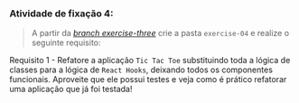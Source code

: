 
###  Atividade de fixação 4:
> A partir da _[branch exercise-three](https://github.com/tryber/exercise-react-hooks-refactoring/tree/exercise-three)_ crie a pasta `exercise-04` e realize o seguinte requisito:

Requisito 1 - Refatore a aplicação `Tic Tac Toe` substituindo toda a lógica de classes para a lógica de `React Hooks`, deixando todos os componentes funcionais. Aproveite que ele possui testes e veja como é prático refatorar uma aplicação que já foi testada! 

